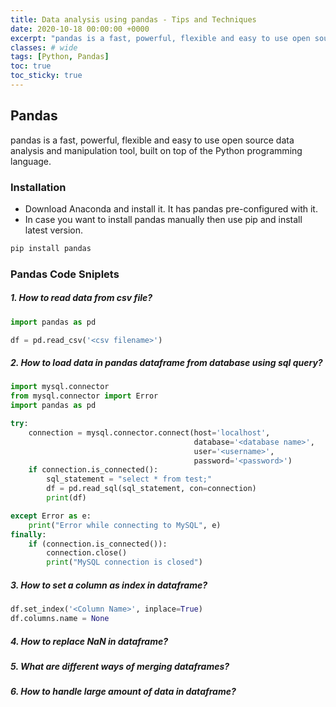 ```yaml
---
title: Data analysis using pandas - Tips and Techniques
date: 2020-10-18 00:00:00 +0000
excerpt: "pandas is a fast, powerful, flexible and easy to use open source data analysis and manipulation tool, built on top of the Python programming language."
classes: # wide
tags: [Python, Pandas]
toc: true
toc_sticky: true
---
```

## Pandas
pandas is a fast, powerful, flexible and easy to use open source data analysis and manipulation tool, built on top of the Python programming language.  

### Installation
* Download Anaconda and install it. It has pandas pre-configured with it.
* In case you want to install pandas manually then use pip and install latest version.
```python
pip install pandas
```

### Pandas Code Sniplets
##### 1. How to read data from csv file?
```python
import pandas as pd

df = pd.read_csv('<csv filename>')
```

##### 2. How to load data in pandas dataframe from database using sql query?
```python
import mysql.connector
from mysql.connector import Error
import pandas as pd

try:
    connection = mysql.connector.connect(host='localhost',
                                         database='<database name>',
                                         user='<username>',
                                         password='<password>')
    if connection.is_connected():   
        sql_statement = "select * from test;"             
        df = pd.read_sql(sql_statement, con=connection)
        print(df)

except Error as e:
    print("Error while connecting to MySQL", e)
finally:
    if (connection.is_connected()):        
        connection.close()
        print("MySQL connection is closed")

```

##### 3. How to set a column as index in dataframe?
```python
df.set_index('<Column Name>', inplace=True)
df.columns.name = None
```
##### 4. How to replace NaN in dataframe?

##### 5. What are different ways of merging dataframes?

##### 6. How to handle large amount of data in dataframe?
